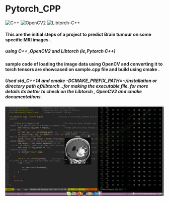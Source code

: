 # Pytorch_CPP

![C++](https://img.shields.io/badge/C++-red)
![OpenCV2](https://img.shields.io/badge/OpenCV2-blueviolet)
![Libtorch-C++](https://img.shields.io/badge/Libtorch(PytorchC%2B%2B)-Libtorch-orange)

#### This are the initial steps of a project to predict Brain tumour on some specific MRI images .
##### using C++ ,OpenCV2 and Libtorch (ie,Pytorch C++)

#### sample code of loading the image data using OpenCV and converting it to torch tensors are showcased on sample.cpp file and build using cmake .
##### Used std_C++14 and cmake -DCMAKE_PREFIX_PATH=~/installation or directory path of/libtorch ..for making the executable file. for more details its better to check on the Libtorch , OpenCV2 and cmake documentations.

![](screen.png)
